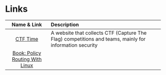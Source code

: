 # Links

| Name & Link | Description |
|:-----------:|:------------|
| [CTF Time](https://ctftime.org/) | A website that collects CTF (Capture The Flag) competitions and teams, mainly for information security |
| [Book: Policy Routing With Linux](http://www.policyrouting.org/PolicyRoutingBook/ONLINE/TOC.html) ||
